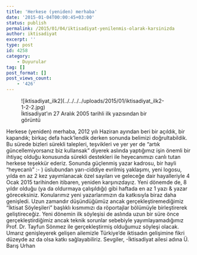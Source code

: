 ```yaml
---
title: 'Herkese (yeniden) merhaba'
date: '2015-01-04T00:00:45+03:00'
status: publish
permalink: /2015/01/04/iktisadiyat-yenilenmis-olarak-karsinizda
author: iktisadiyat
excerpt: ''
type: post
id: 4258
category:
    - Duyurular
tag: []
post_format: []
post_views_count:
    - '426'
---
```

<figure aria-describedby="caption-attachment-4275" class="wp-caption alignright" id="attachment_4275" style="width: 383px">![iktisadiyat_ilk2](../../../../uploads/2015/01/iktisadiyat_ilk2-1-2-2.jpg)<figcaption class="wp-caption-text" id="caption-attachment-4275">İktisadiyat’ın 27 Aralık 2005 tarihli ilk yazısından bir görüntü</figcaption></figure>  
Herkese (yeniden) merhaba,  
2012 yılı Haziran ayından beri bir açıldık, bir kapandık; birkaç defa hack’lendik derken sonunda belimizi doğrultabildik. Bu sürede bizleri sürekli talepleri, teşvikleri ve yer yer de “artık güncellemiyorsanız biz kullansak” diyerek aslında yaptığımız işin önemli bir ihtiyaç olduğu konusunda sürekli destekleri ile heyecanımızı canlı tutan herkese teşekkür ederiz. Sonunda güçlenmiş yazar kadrosu, bir hayli “heyecanlı” :- ) üslubundan yarı-ciddiye evrilmiş yaklaşımı, yeni logosu, yılda en az 2 kez yayımlanacak özel sayıları ve geleceğe dair hayalleriyle 4 Ocak 2015 tarihinden itibaren, yeniden karşınızdayız.  
Yeni dönemde de, 8 yıldır olduğu (ya da oldurmaya çalışıldığı) gibi haftada en az 1 yazı &amp; yazar göreceksiniz. Konularımız yeni yazarlarımızın da katkısıyla biraz daha genişledi. Uzun zamandır düşündüğümüz ancak gerçekleştiremediğimiz “İktisat Söyleşileri” başlıklı kısmımızı da röportajlar bölümüyle birleştirerek geliştireceğiz. Yeni dönemin ilk söyleşisi de aslında uzun bir süre önce gerçekleştirdiğimiz ancak teknik sorunlar sebebiyle yayımlayamadığımız Prof. Dr. Tayfun Sönmez ile gerçekleştirmiş olduğumuz söyleşi olacak.  
Umarız genişleyerek gelişen ailemizle Türkiye’de iktisadın gelişimine fikri düzeyde az da olsa katkı sağlayabiliriz.  
Sevgiler,  
-İktisadiyat ailesi adına  
Ü. Barış Urhan